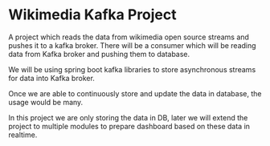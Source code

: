 # Wikimedia Kafka Project

A project which reads the data from wikimedia open source streams and pushes it to a kafka broker.
There will be a consumer which will be reading data from Kafka broker and pushing them to database.

We will be using spring boot kafka libraries to store asynchronous streams for data into Kafka broker.

Once we are able to continuously store and update the data in database, the usage would be many.

In this project we are only storing the data in DB, later we will extend the project to multiple modules to 
prepare dashboard based on these data in realtime.